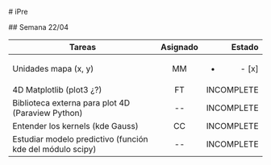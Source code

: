 # iPre

## Semana 22/04

| Tareas        | Asignado | Estado |
| ------------- |:--------:| ------:|
| Unidades mapa (x, y) | MM | <ul><li>- [x] </li></ul> |
| 4D Matplotlib (plot3 ¿?) | FT |   INCOMPLETE |
| Biblioteca externa para plot 4D  (Paraview Python) | -- | INCOMPLETE |
| Entender los kernels (kde Gauss) | CC | INCOMPLETE |
| Estudiar modelo predictivo (función kde del módulo scipy) | --  | INCOMPLETE |
